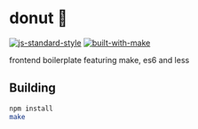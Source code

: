 # donut 🍩

[![js-standard-style](https://img.shields.io/badge/code%20style-standard-brightgreen.svg)](http://standardjs.com/)
[![built-with-make](https://img.shields.io/badge/build%20system-make-brightgreen.svg)](Makefile)

frontend boilerplate featuring make, es6 and less

## Building

```bash
npm install
make
```
